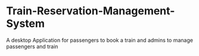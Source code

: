 # Train-Reservation-Management-System
A desktop Application for passengers to book a train and admins to manage passengers and train
